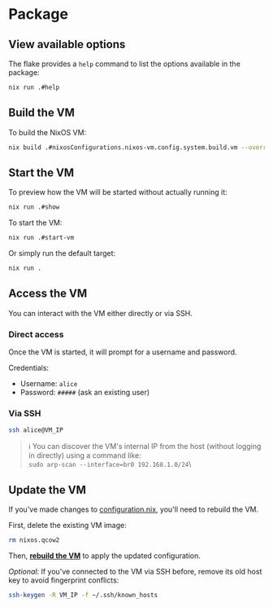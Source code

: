 # Package

## View available options

The flake provides a `help` command to list the options available in the
package:

```sh
nix run .#help
```

## Build the VM

To build the NixOS VM:

```sh
nix build .#nixosConfigurations.nixos-vm.config.system.build.vm --override-input varsFilePath path:./vars.nix
```

## Start the VM

To preview how the VM will be started without actually running it:

```sh
nix run .#show
```

To start the VM:

```sh
nix run .#start-vm
```

Or simply run the default target:

```sh
nix run .
```

## Access the VM

You can interact with the VM either directly or via SSH.

### Direct access

Once the VM is started, it will prompt for a username and password.

Credentials:

- Username: `alice`
- Password: `#####` (ask an existing user)

### Via SSH

```sh
ssh alice@VM_IP
```

> ℹ️ You can discover the VM's internal IP from the host (without logging in directly) using a command like:\
> `sudo arp-scan --interface=br0 192.168.1.0/24`\

## Update the VM

If you've made changes to [configuration.nix](../configuration.nix), you'll
need to rebuild the VM.

First, delete the existing VM image:

```sh
rm nixos.qcow2
```

Then, [**rebuild the VM**](#build-the-vm) to apply the updated configuration.

_Optional_: If you've connected to the VM via SSH before, remove its old host
key to avoid fingerprint conflicts:

```sh
ssh-keygen -R VM_IP -f ~/.ssh/known_hosts
```
